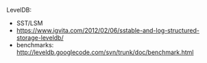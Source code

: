 
LevelDB:
 - SST/LSM
 - https://www.igvita.com/2012/02/06/sstable-and-log-structured-storage-leveldb/
 - benchmarks: http://leveldb.googlecode.com/svn/trunk/doc/benchmark.html






